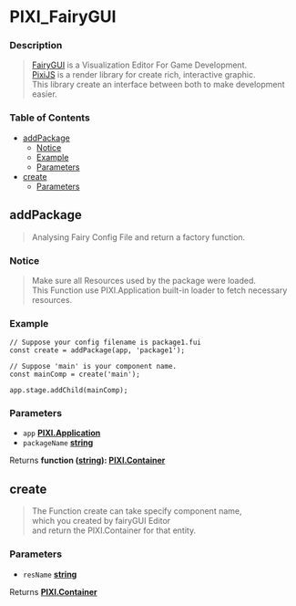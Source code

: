 # PIXI_FairyGUI

### Description

> [FairyGUI][9] is a Visualization Editor For Game Development.  
> [PixiJS][10] is a render library for create rich, interactive graphic.  
> This library create an interface between both to make development easier.

### Table of Contents

-   [addPackage][1]
    -   [Notice][2]
    -   [Example][3]
    -   [Parameters][4]
-   [create][5]
    -   [Parameters][6]

## addPackage

>  Analysing Fairy Config File and return a factory function.

### Notice

>  Make sure all Resources used by the package were loaded.  
>  This Function use PIXI.Application built-in loader
>  to fetch necessary resources.

### Example

    // Suppose your config filename is package1.fui
    const create = addPackage(app, 'package1');

    // Suppose 'main' is your component name.
    const mainComp = create('main');

    app.stage.addChild(mainComp);

### Parameters

-   `app` **[PIXI.Application][11]** 
-   `packageName` **[string][8]** 

Returns **function ([string][8]): [PIXI.Container][12]** 

## create

> The Function create can take specify component name,  
> which you created by fairyGUI Editor  
> and return the PIXI.Container for that entity.  

### Parameters

-   `resName` **[string][8]** 

Returns **[PIXI.Container][12]** 

[1]: #addpackage

[2]: #notice

[3]: #usage

[4]: #example

[5]: #parameters

[6]: #create

[7]: #parameters-1

[8]: https://developer.mozilla.org/docs/Web/JavaScript/Reference/Global_Objects/String

[9]: http://www.fairygui.com/

[10]: http://www.pixijs.com/

[11]: http://pixijs.download/release/docs/PIXI.Application.html

[12]: http://pixijs.download/release/docs/PIXI.Container.html


